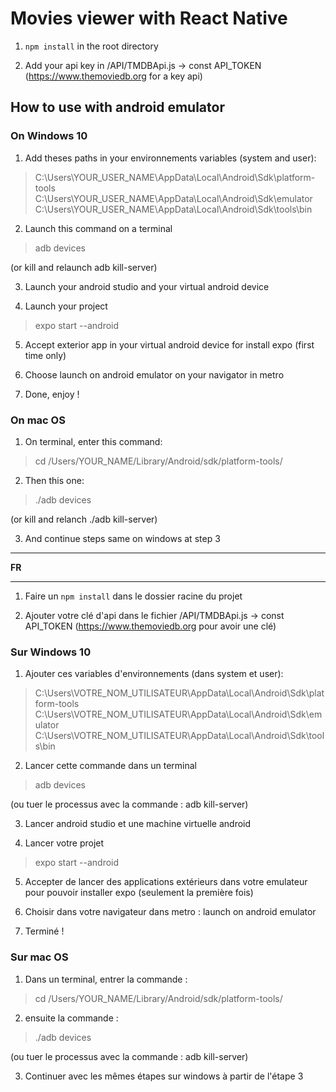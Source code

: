 ﻿# Movies viewer with React Native

1) `npm install` in the root directory

2) Add your api key in /API/TMDBApi.js -> const API_TOKEN (https://www.themoviedb.org for a key api)

## How to use with android emulator

### On Windows 10

1) Add theses paths in your environnements variables (system and user):
> C:\Users\YOUR_USER_NAME\AppData\Local\Android\Sdk\platform-tools  
> C:\Users\YOUR_USER_NAME\AppData\Local\Android\Sdk\emulator  
> C:\Users\YOUR_USER_NAME\AppData\Local\Android\Sdk\tools\bin  

2) Launch this command on a terminal
> adb devices  

(or kill and relaunch adb kill-server)  

3) Launch your android studio and your virtual android device

4) Launch your project  
> expo start --android  

5) Accept exterior app in your virtual android device for install expo (first time only)  

6) Choose launch on android emulator on your navigator in metro

7) Done, enjoy !


### On mac OS

1) On terminal, enter this command:
> cd /Users/YOUR_NAME/Library/Android/sdk/platform-tools/  

2) Then this one:
> ./adb devices  

(or kill and relanch ./adb kill-server)  

3) And continue steps same on windows at step 3


***
**FR**
***

1) Faire un `npm install` dans le dossier racine du projet

2) Ajouter votre clé d'api dans le fichier /API/TMDBApi.js -> const API_TOKEN (https://www.themoviedb.org pour avoir une clé)

### Sur Windows 10

1) Ajouter ces variables d'environnements (dans system et user):
> C:\Users\VOTRE_NOM_UTILISATEUR\AppData\Local\Android\Sdk\platform-tools  
> C:\Users\VOTRE_NOM_UTILISATEUR\AppData\Local\Android\Sdk\emulator  
> C:\Users\VOTRE_NOM_UTILISATEUR\AppData\Local\Android\Sdk\tools\bin  

2) Lancer cette commande dans un terminal
> adb devices  

(ou tuer le processus avec la commande : adb kill-server)  

3) Lancer android studio et une machine virtuelle android

4) Lancer votre projet 
> expo start --android  

5) Accepter de lancer des applications extérieurs dans votre emulateur pour pouvoir installer expo (seulement la première fois)  

6) Choisir dans votre navigateur dans metro : launch on android emulator  

7) Terminé !


### Sur mac OS

1) Dans un terminal, entrer la commande :
> cd /Users/YOUR_NAME/Library/Android/sdk/platform-tools/  

2) ensuite la commande :
> ./adb devices  

(ou tuer le processus avec la commande : adb kill-server)  

3) Continuer avec les mêmes étapes sur windows à partir de l'étape 3
